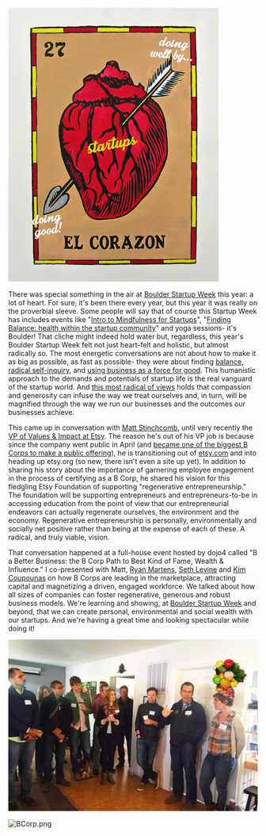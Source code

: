 ![startup-corazon.png](assets/b.png) 

There was special something in the air at [Boulder Startup Week](http://boulder.startupweek.co/) this year: a lot of heart. For sure, it's been there every year, but this year it was really on the proverbial sleeve. Some people will say that of course this Startup Week has includes events like "[Intro to Mindfulness for Startups](https://boulderstartupweek2015.sched.org/event/1001fd4cbb532f5eaabf40a572925ba2#.VVI21dpVikp)", "[Finding Balance: health within the startup community](https://boulderstartupweek2015.sched.org/event/e7dd8141f1a1f0097a626e9d54d91116#.VVI3FdpViko)" and yoga sessions- it's Boulder! That cliche might indeed hold water but, regardless, this year's Boulder Startup Week felt not just heart-felt and holistic, but almost radically so. The most energetic conversations are not about how to make it as big as possible, as fast as possible- they were about finding [balance](https://boulderstartupweek2015.sched.org/event/e7dd8141f1a1f0097a626e9d54d91116#.VVJV8NpViko), [radical self-inquiry](https://boulderstartupweek2015.sched.org/event/3798238c32e7e3c311d87f29038299c5#.VVJWMdpViko), and [using business as a force for good](https://boulderstartupweek2015.sched.org/event/286ef4fd0cd3e5c1bc6acfcabced36fc#.VVJWg9pViko). This humanistic approach to the demands and potentials of startup life is the real vanguard of the startup world. And [this most radical of views](https://twitter.com/bldrstartupweek/status/598239129957109761) holds that compassion and generosity can infuse the way we treat ourselves and, in turn, will be magnified through the way we run our businesses and the outcomes our businesses achieve. 

This came up in conversation with [Matt Stinchcomb](http://www.newdream.org/results/making-responsible-business-a-reality-interview-with-matt-stinchcomb), until very recently the [VP of Values & Impact at Etsy](http://magazine.good.is/articles/figures-of-progress-matthew-stinchcomb-vp-of-values-and-impact-etsy). The reason he's out of his VP job is because since the company went public in April (and [became one of the biggest B Corps to make a public offering](http://www.inc.com/jeremy-quittner/etsy-ipo-brings-b-corps-the-forefront.html)), he is transitioning out of [etsy.com](https://www.etsy.com/) and into heading up etsy.org (so new, there isn't even a site up yet). In addition to sharing his story about the importance of garnering employee engagement in the process of certifying as a B Corp, he shared his vision for this fledgling Etsy Foundation of supporting "regenerative entrepreneurship." The foundation will be supporting entrepreneurs and entrepreneurs-to-be in accessing education from the point of view that our entrepreneurial endeavors can actually regenerate ourselves, the environment and the economy. Regenerative entrepreneurship is personally, environmentally and socially net positive rather than being at the expense of each of these. A radical, and truly viable, vision. 

That conversation happened at a full-house event hosted by dojo4 called "B a Better Business: the B Corp Path to Best Kind of Fame, Wealth & Influence." I co-presented with Matt, [Ryan Martens](https://www.rallydev.com/blog/authors/ryan-martens), [Seth Levine](http://www.sethlevine.com/) and [Kim Coupounas](https://www.youtube.com/watch?v=iGHzqmnGH4A) on how B Corps are leading in the marketplace, attracting capital and magnetizing a driven, engaged workforce. We talked about how all sizes of companies can foster regenerative, generous and robust business models. We're learning and showing, at [Boulder Startup Week](https://twitter.com/search?q=%23BSW15&src=tyah) and beyond, that we can create personal, environmental and social wealth with our startups. And we're having a great time and looking spectacular while doing it!

![dogooders.png](assets/c.png) 

![BCorp.png](assets/d.png) 